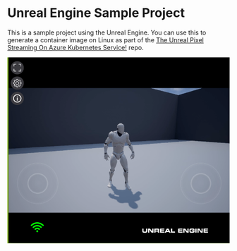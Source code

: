 # Unreal Engine Sample Project

This is a sample project using the Unreal Engine. You can use this to generate a container image on Linux as part of the [The Unreal Pixel Streaming On Azure Kubernetes Service!](https://github.com/appdevgbb/az-aks-unreal-pixel-streaming) repo.


![Unreal Engine](unreal.png)
